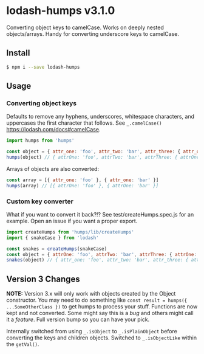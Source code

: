 # lodash-humps v3.1.0

Converting object keys to camelCase. Works on deeply nested objects/arrays. Handy for converting underscore keys to camelCase.

## Install

```bash
$ npm i --save lodash-humps
```

## Usage

### Converting object keys

Defaults to remove any hyphens, underscores, whitespace characters, and uppercases the first character that follows. See `_.camelCase()` https://lodash.com/docs#camelCase.

````javascript
import humps from 'humps'

const object = { attr_one: 'foo', attr_two: 'bar', attr_three: { attr_one: 'foo' } }
humps(object) // { attrOne: 'foo', attrTwo: 'bar', attrThree: { attrOne: 'foo' } }
````

Arrays of objects are also converted:

````javascript
const array = [{ attr_one: 'foo' }, { attr_one: 'bar' }]
humps(array) // [{ attrOne: 'foo' }, { attrOne: 'bar' }]
````

### Custom key converter

What if you want to convert it back?!? See test/createHumps.spec.js for an example. Open an issue if you want a proper export.

````javascript
import createHumps from 'humps/lib/createHumps'
import { snakeCase } from 'lodash'

const snakes = createHumps(snakeCase)
const object = { attrOne: 'foo', attrTwo: 'bar', attrThree: { attrOne: 'foo' } }
snakes(object) // { attr_one: 'foo', attr_two: 'bar', attr_three: { attr_one: 'foo' } }
````

## Version 3 Changes

**NOTE:** Version 3.x will only work with objects created by the Object constructor. You may need to do something like `const result = humps({ ...SomeOtherClass })` to get humps to process your stuff. Functions are now kept and not converted. Some might say this is a _bug_ and others might call it a _feature_. Full version bump so you can have your pick.

Internally switched from using `_.isObject` to `_.isPlainObject` before converting the keys and children objects. Switched to `_.isObjectLike` within the `getVal()`.
